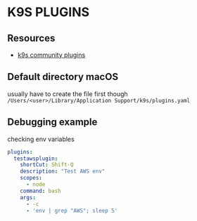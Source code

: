# K9S PLUGINS

## Resources
- [k9s community plugins](https://github.com/derailed/k9s/blob/master/plugins/README.md)

## Default directory macOS
usually have to create the file first though
`/Users/<user>/Library/Application Support/k9s/plugins.yaml`


## Debugging example
checking env variables
```yaml
plugins:
  testawsplugin:
    shortCut: Shift-Q
    description: "Test AWS env"
    scopes:
      - node
    command: bash
    args:
      - -c
      - 'env | grep "AWS"; sleep 5'
```
